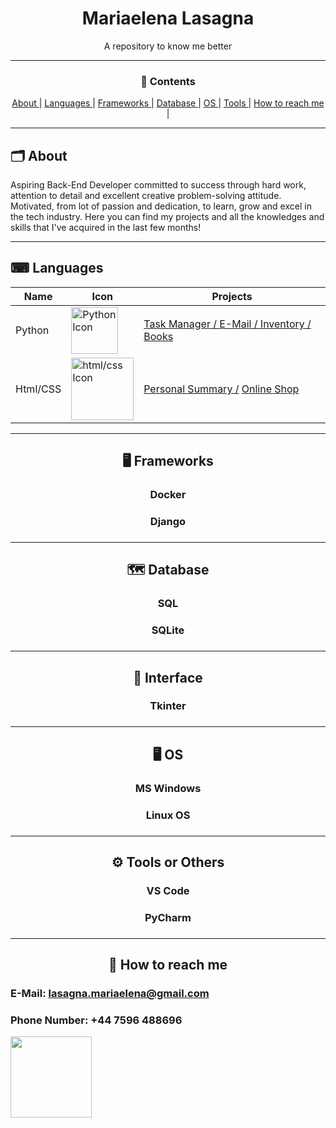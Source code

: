 <h1 align="center">Mariaelena Lasagna</h3>
<p align="center">A repository to know me better</p>

---
<div align="center">
  <h3><strong>🔬 Contents</strong></h3> 
  <a href="#-about"> About </a> |
  <a href="#-languages"> Languages </a> |
  <a href="#-frameworks"> Frameworks </a> |
  <a href="#-database"> Database </a> |
  <a href="#-os"> OS </a> |
  <a href="#-tools-or-others"> Tools </a> |
  <a href="#-how-to-reach-me"> How to reach me </a> |
</div>


---
<h2>🗂 About</h2>
<p>Aspiring Back-End Developer committed to success through hard work, attention to detail and excellent creative problem-solving attitude. 
Motivated, from lot of passion and dedication, to learn, grow and excel in the tech industry.
Here you can find my projects and all the knowledges and skills that I've acquired in the last few months! </p>

---
<h2 align="left">⌨ Languages</h3>

| Name       | Icon                                                                               | Projects                                                                                                                        |
| ---------- | ------------------------------------------------------------------------------------------------------------------------------ | -------------------------------------------------------------------------------------------------------------------------------- |
| Python | <img width="75px" src="https://programmerhumor.io/wp-content/uploads/2021/05/python-icon-programmerhumor-io-2.png" alt="Python Icon" /> |  <a href="https://github.com/lasagna92/hannibal/blob/main/task_manager.py" target='blank'>Task Manager  /  </a>  <a href="https://github.com/lasagna92/hannibal/blob/main/email.py" target='blank'>E-Mail  /  </a> <a href="https://github.com/lasagna92/hannibal/blob/main/inventory.py" target='blank'>Inventory  /  </a> <a href="https://github.com/lasagna92/hannibal/blob/main/books.py" target='blank'>  Books </a> |
| Html/CSS |  <img width="100px" src="https://www.finereport.com/en/wp-content/uploads/2020/08/2020082601I-1.png" alt="html/css Icon" />   |  <a href="https://github.com/lasagna92/hannibal/blob/main/index.html" target='blank'>Personal Summary  /</a>  <a href="https://github.com/lasagna92/hannibal/blob/main/online_shop.html" target='blank'>  Online Shop </a> |


---

<h2 align="center">🖥 Frameworks</h2>          
<h3 align='center'>Docker<h3>
<h3 align='center'>Django<h3>

---
  
<h2 align="center">🗺 Database</h2> 
<h3 align='center'>SQL<h3>
<h3 align='center'>SQLite<h3>

---
  
<h2 align="center">💅 Interface</h2>   
<h3 align='center'>Tkinter<h3>

---
  
<h2 align="center">🖥 OS</h2>
<h3 align='center'>MS Windows<h3>
<h3 align='center'>Linux OS<h3>

---

<h2 align="center">⚙ Tools or Others</h2>
<h3 align='center'>VS Code<h3>
<h3 align='center'>PyCharm<h3>
  
---
  
<h2 align="center">🎀 How to reach me</h2>
<h3 align="left">E-Mail:  <a href="https://lasagna.mariaelena@gmail.com" target='blank'>lasagna.mariaelena@gmail.com</a>
<h3 aligin="left">Phone Number: +44 7596 488696</h3>
  
<a href="https://www.linkedin.com/in/mariaelena-lasagna-664380140/" target='blank'><img width="130px" src='https://1000logos.net/wp-content/uploads/2017/03/Font-of-the-LinkedIn-Logo.jpg'></a>
